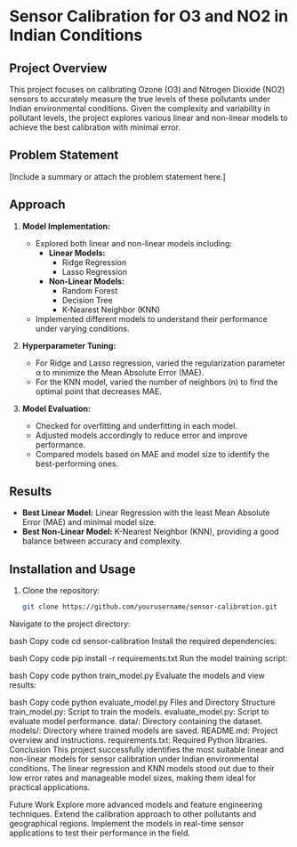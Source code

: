 # Sensor Calibration for O3 and NO2 in Indian Conditions

## Project Overview

This project focuses on calibrating Ozone (O3) and Nitrogen Dioxide (NO2) sensors to accurately measure the true levels of these pollutants under Indian environmental conditions. Given the complexity and variability in pollutant levels, the project explores various linear and non-linear models to achieve the best calibration with minimal error.

## Problem Statement

[Include a summary or attach the problem statement here.]

## Approach

1. **Model Implementation:**
    - Explored both linear and non-linear models including:
        - **Linear Models:**
            - Ridge Regression
            - Lasso Regression
        - **Non-Linear Models:**
            - Random Forest
            - Decision Tree
            - K-Nearest Neighbor (KNN)
    - Implemented different models to understand their performance under varying conditions.

2. **Hyperparameter Tuning:**
    - For Ridge and Lasso regression, varied the regularization parameter α to minimize the Mean Absolute Error (MAE).
    - For the KNN model, varied the number of neighbors (n) to find the optimal point that decreases MAE.

3. **Model Evaluation:**
    - Checked for overfitting and underfitting in each model.
    - Adjusted models accordingly to reduce error and improve performance.
    - Compared models based on MAE and model size to identify the best-performing ones.

## Results

- **Best Linear Model:** Linear Regression with the least Mean Absolute Error (MAE) and minimal model size.
- **Best Non-Linear Model:** K-Nearest Neighbor (KNN), providing a good balance between accuracy and complexity.

## Installation and Usage

1. Clone the repository:
   ```bash
   git clone https://github.com/yourusername/sensor-calibration.git
Navigate to the project directory:

bash
Copy code
cd sensor-calibration
Install the required dependencies:

bash
Copy code
pip install -r requirements.txt
Run the model training script:

bash
Copy code
python train_model.py
Evaluate the models and view results:

bash
Copy code
python evaluate_model.py
Files and Directory Structure
train_model.py: Script to train the models.
evaluate_model.py: Script to evaluate model performance.
data/: Directory containing the dataset.
models/: Directory where trained models are saved.
README.md: Project overview and instructions.
requirements.txt: Required Python libraries.
Conclusion
This project successfully identifies the most suitable linear and non-linear models for sensor calibration under Indian environmental conditions. The linear regression and KNN models stood out due to their low error rates and manageable model sizes, making them ideal for practical applications.

Future Work
Explore more advanced models and feature engineering techniques.
Extend the calibration approach to other pollutants and geographical regions.
Implement the models in real-time sensor applications to test their performance in the field.
